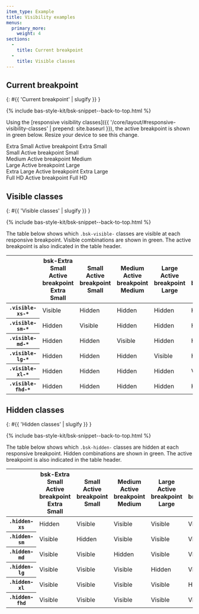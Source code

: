 ```yaml
---
item_type: Example
title: Visibility examples
menus:
  primary_more:
    weight: 4
sections:
  -
    title: Current breakpoint
  -
    title: Visible classes
---
```


## Current breakpoint
{: #{{ 'Current breakpoint' | slugify }} }

{% include bas-style-kit/bsk-snippet--back-to-top.html %}

Using the
[responsive visibility classes]({{ '/core/layout/#responsive-visibility-classes' | prepend: site.baseurl }}), the active
breakpoint is shown in <span class="bsk-text-success">green</span> below. Resize your device to see this change.

<div class="bsk-row bsk-docs-responsive-utilities-test">
  <div class="bsk-col-12-xs-6 bsk-col-12-sm-3 bsk-col-12-lg-2"><div class="bsk-docs-content-block">
    <span class="bsk-hidden-xs bsk-text-muted"><i class="far fa-fw fa-square" aria-hidden="true"></i> Extra Small</span>
    <span class="bsk-hidden-sm bsk-hidden-md bsk-hidden-lg bsk-hidden-xl bsk-hidden-fhd bsk-visible-xs-inline bsk-text-success">
      <i class="fas fa-fw fa-check-square" aria-hidden="true"></i> <span class="bsk-sr-only">Active breakpoint</span>
      Extra Small
    </span>
  </div></div>
  <div class="bsk-col-12-xs-6 bsk-col-12-sm-3 bsk-col-12-lg-2"><div class="bsk-docs-content-block">
    <span class="bsk-hidden-sm bsk-text-muted"><i class="far fa-fw fa-square" aria-hidden="true"></i> Small</span>
    <span class="bsk-hidden-xs bsk-hidden-md bsk-hidden-lg bsk-hidden-xl bsk-hidden-fhd bsk-visible-sm-inline bsk-text-success">
      <i class="fas fa-fw fa-check-square" aria-hidden="true"></i> <span class="bsk-sr-only">Active breakpoint</span>
      Small
    </span>
  </div></div>
  <div class="bsk-col-12-xs-6 bsk-col-12-sm-3 bsk-col-12-lg-2"><div class="bsk-docs-content-block">
    <span class="bsk-hidden-md bsk-text-muted"><i class="far fa-fw fa-square" aria-hidden="true"></i> Medium</span>
    <span class="bsk-hidden-xs bsk-hidden-sm bsk-hidden-lg bsk-hidden-xl bsk-hidden-fhd bsk-visible-md-inline bsk-text-success">
      <i class="fas fa-fw fa-check-square" aria-hidden="true"></i> <span class="bsk-sr-only">Active breakpoint</span>
      Medium
    </span>
  </div></div>
  <div class="bsk-col-12-xs-6 bsk-col-12-sm-3 bsk-col-12-lg-2"><div class="bsk-docs-content-block">
    <span class="bsk-hidden-lg bsk-text-muted"><i class="far fa-fw fa-square" aria-hidden="true"></i> Large</span>
    <span class="bsk-hidden-xs bsk-hidden-sm bsk-hidden-md bsk-hidden-xl bsk-hidden-fhd bsk-visible-lg-inline bsk-text-success">
      <i class="fas fa-fw fa-check-square" aria-hidden="true"></i> <span class="bsk-sr-only">Active breakpoint</span> Large
    </span>
  </div></div>
  <div class="bsk-col-12-xs-6 bsk-col-12-sm-3 bsk-col-12-lg-2"><div class="bsk-docs-content-block">
    <span class="bsk-hidden-xl bsk-text-muted"><i class="far fa-fw fa-square" aria-hidden="true"></i>
    Extra Large</span>
    <span class="bsk-hidden-xs bsk-hidden-sm bsk-hidden-md bsk-hidden-lg bsk-hidden-fhd bsk-visible-xl-inline bsk-text-success">
      <i class="fas fa-fw fa-check-square" aria-hidden="true"></i> <span class="bsk-sr-only">Active breakpoint</span>
      Extra Large
    </span>
  </div></div>
  <div class="bsk-col-12-xs-6 bsk-col-12-sm-3 bsk-col-12-lg-2"><div class="bsk-docs-content-block">
    <span class="bsk-hidden-fhd bsk-text-muted"><i class="far fa-fw fa-square" aria-hidden="true"></i>
    Full HD</span>
    <span class="bsk-hidden-xs bsk-hidden-sm bsk-hidden-md bsk-hidden-lg bsk-hidden-xl bsk-visible-fhd-inline bsk-text-success">
      <i class="fas fa-fw fa-check-square" aria-hidden="true"></i> <span class="bsk-sr-only">Active breakpoint</span>
      Full HD
    </span>
  </div></div>
</div>

## Visible classes
{: #{{ 'Visible classes' | slugify }} }

{% include bas-style-kit/bsk-snippet--back-to-top.html %}

The table below shows which `.bsk-visible-` classes are visible at each responsive breakpoint. Visible combinations are
shown in <span class="bsk-text-success">green</span>. The active breakpoint is also indicated in the table header.

<table class="bsk-table bsk-table-responsive">
  <thead>
    <tr>
      <th></th>
      <th>
        <span class="bsk-hidden-xs bsk-text-muted"><i class="far fa-fw fa-square" aria-hidden="true"></i>
        bsk-Extra Small</span>
        <span class="bsk-hidden-sm bsk-hidden-md bsk-hidden-lg bsk-hidden-xl bsk-hidden-fhd bsk-visible-xs-inline bsk-text-success">
          <i class="fas fa-fw fa-check-square" aria-hidden="true"></i> <span class="bsk-sr-only">Active breakpoint</span>
          Extra Small
        </span>
      </th>
      <th>
        <span class="bsk-hidden-sm bsk-text-muted"><i class="far fa-fw fa-square" aria-hidden="true"></i> Small</span>
        <span class="bsk-hidden-xs bsk-hidden-md bsk-hidden-lg bsk-hidden-xl bsk-hidden-fhd bsk-visible-sm-inline bsk-text-success">
          <i class="fas fa-fw fa-check-square" aria-hidden="true"></i> <span class="bsk-sr-only">Active breakpoint</span>
          Small
        </span>
      </th>
      <th>
        <span class="bsk-hidden-md bsk-text-muted"><i class="far fa-fw fa-square" aria-hidden="true"></i> Medium</span>
        <span class="bsk-hidden-xs bsk-hidden-sm bsk-hidden-lg bsk-hidden-xl bsk-hidden-fhd bsk-visible-md-inline bsk-text-success">
          <i class="fas fa-fw fa-check-square" aria-hidden="true"></i> <span class="bsk-sr-only">Active breakpoint</span>
          Medium
        </span>
      </th>
      <th>
        <span class="bsk-hidden-lg bsk-text-muted"><i class="far fa-fw fa-square" aria-hidden="true"></i> Large</span>
        <span class="bsk-hidden-xs bsk-hidden-sm bsk-hidden-md bsk-hidden-xl bsk-hidden-fhd bsk-visible-lg-inline bsk-text-success">
          <i class="fas fa-fw fa-check-square" aria-hidden="true"></i> <span class="bsk-sr-only">Active breakpoint</span>
          Large
        </span>
      </th>
      <th>
        <span class="bsk-hidden-xl bsk-text-muted"><i class="far fa-fw fa-square" aria-hidden="true"></i>
        Extra Large</span>
        <span class="bsk-hidden-xs bsk-hidden-sm bsk-hidden-md bsk-hidden-lg bsk-hidden-fhd bsk-visible-xl-inline bsk-text-success">
          <i class="fas fa-fw fa-check-square" aria-hidden="true"></i> <span class="bsk-sr-only">Active breakpoint</span>
          Extra Large
        </span>
      </th>
      <th>
        <span class="bsk-hidden-fhd bsk-text-muted"><i class="far fa-fw fa-square" aria-hidden="true"></i>
        Extra Large</span>
        <span class="bsk-hidden-xs bsk-hidden-sm bsk-hidden-md bsk-hidden-lg bsk-hidden-xl bsk-visible-fhd-inline bsk-text-success">
          <i class="fas fa-fw fa-check-square" aria-hidden="true"></i> <span class="bsk-sr-only">Active breakpoint</span>
          Extra Large
        </span>
      </th>
    </tr>
  </thead>
  <tbody>
    <tr>
      <th><code>.visible-xs-*</code></th>
      <td><span class="bsk-text-success"><i class="fas fa-fw fa-eye" aria-hidden="true"></i> Visible</span></td>
      <td><span class="bsk-text-muted"><i class="fas fa-fw fa-eye-slash" aria-hidden="true"></i> Hidden</span></td>
      <td><span class="bsk-text-muted"><i class="fas fa-fw fa-eye-slash" aria-hidden="true"></i> Hidden</span></td>
      <td><span class="bsk-text-muted"><i class="fas fa-fw fa-eye-slash" aria-hidden="true"></i> Hidden</span></td>
      <td><span class="bsk-text-muted"><i class="fas fa-fw fa-eye-slash" aria-hidden="true"></i> Hidden</span></td>
      <td><span class="bsk-text-muted"><i class="fas fa-fw fa-eye-slash" aria-hidden="true"></i> Hidden</span></td>
    </tr>
    <tr>
      <th><code>.visible-sm-*</code></th>
      <td><span class="bsk-text-muted"><i class="fas fa-fw fa-eye-slash" aria-hidden="true"></i> Hidden</span></td>
      <td><span class="bsk-text-success"><i class="fas fa-fw fa-eye" aria-hidden="true"></i> Visible</span></td>
      <td><span class="bsk-text-muted"><i class="fas fa-fw fa-eye-slash" aria-hidden="true"></i> Hidden</span></td>
      <td><span class="bsk-text-muted"><i class="fas fa-fw fa-eye-slash" aria-hidden="true"></i> Hidden</span></td>
      <td><span class="bsk-text-muted"><i class="fas fa-fw fa-eye-slash" aria-hidden="true"></i> Hidden</span></td>
      <td><span class="bsk-text-muted"><i class="fas fa-fw fa-eye-slash" aria-hidden="true"></i> Hidden</span></td>
    </tr>
    <tr>
      <th><code>.visible-md-*</code></th>
      <td><span class="bsk-text-muted"><i class="fas fa-fw fa-eye-slash" aria-hidden="true"></i> Hidden</span></td>
      <td><span class="bsk-text-muted"><i class="fas fa-fw fa-eye-slash" aria-hidden="true"></i> Hidden</span></td>
      <td><span class="bsk-text-success"><i class="fas fa-fw fa-eye" aria-hidden="true"></i> Visible</span></td>
      <td><span class="bsk-text-muted"><i class="fas fa-fw fa-eye-slash" aria-hidden="true"></i> Hidden</span></td>
      <td><span class="bsk-text-muted"><i class="fas fa-fw fa-eye-slash" aria-hidden="true"></i> Hidden</span></td>
      <td><span class="bsk-text-muted"><i class="fas fa-fw fa-eye-slash" aria-hidden="true"></i> Hidden</span></td>
    </tr>
    <tr>
      <th><code>.visible-lg-*</code></th>
      <td><span class="bsk-text-muted"><i class="fas fa-fw fa-eye-slash" aria-hidden="true"></i> Hidden</span></td>
      <td><span class="bsk-text-muted"><i class="fas fa-fw fa-eye-slash" aria-hidden="true"></i> Hidden</span></td>
      <td><span class="bsk-text-muted"><i class="fas fa-fw fa-eye-slash" aria-hidden="true"></i> Hidden</span></td>
      <td><span class="bsk-text-success"><i class="fas fa-fw fa-eye" aria-hidden="true"></i> Visible</span></td>
      <td><span class="bsk-text-muted"><i class="fas fa-fw fa-eye-slash" aria-hidden="true"></i> Hidden</span></td>
      <td><span class="bsk-text-muted"><i class="fas fa-fw fa-eye-slash" aria-hidden="true"></i> Hidden</span></td>
    </tr>
    <tr>
      <th><code>.visible-xl-*</code></th>
      <td><span class="bsk-text-muted"><i class="fas fa-fw fa-eye-slash" aria-hidden="true"></i> Hidden</span></td>
      <td><span class="bsk-text-muted"><i class="fas fa-fw fa-eye-slash" aria-hidden="true"></i> Hidden</span></td>
      <td><span class="bsk-text-muted"><i class="fas fa-fw fa-eye-slash" aria-hidden="true"></i> Hidden</span></td>
      <td><span class="bsk-text-muted"><i class="fas fa-fw fa-eye-slash" aria-hidden="true"></i> Hidden</span></td>
      <td><span class="bsk-text-success"><i class="fas fa-fw fa-eye" aria-hidden="true"></i> Visible</span></td>
      <td><span class="bsk-text-muted"><i class="fas fa-fw fa-eye-slash" aria-hidden="true"></i> Hidden</span></td>
    </tr>
    <tr>
      <th><code>.visible-fhd-*</code></th>
      <td><span class="bsk-text-muted"><i class="fas fa-fw fa-eye-slash" aria-hidden="true"></i> Hidden</span></td>
      <td><span class="bsk-text-muted"><i class="fas fa-fw fa-eye-slash" aria-hidden="true"></i> Hidden</span></td>
      <td><span class="bsk-text-muted"><i class="fas fa-fw fa-eye-slash" aria-hidden="true"></i> Hidden</span></td>
      <td><span class="bsk-text-muted"><i class="fas fa-fw fa-eye-slash" aria-hidden="true"></i> Hidden</span></td>
      <td><span class="bsk-text-muted"><i class="fas fa-fw fa-eye-slash" aria-hidden="true"></i> Hidden</span></td>
      <td><span class="bsk-text-success"><i class="fas fa-fw fa-eye" aria-hidden="true"></i> Visible</span></td>
    </tr>
  </tbody>
</table>

## Hidden classes
{: #{{ 'Hidden classes' | slugify }} }

{% include bas-style-kit/bsk-snippet--back-to-top.html %}

The table below shows which `.bsk-hidden-` classes are hidden at each responsive breakpoint. Hidden combinations are
shown in <span class="bsk-text-success">green</span>. The active breakpoint is also indicated in the table header.

<table class="bsk-table bsk-table-responsive">
  <thead>
    <tr>
      <th></th>
      <th>
        <span class="bsk-hidden-xs bsk-text-muted"><i class="far fa-fw fa-square" aria-hidden="true"></i>
        bsk-Extra Small</span>
        <span class="bsk-hidden-sm bsk-hidden-md bsk-hidden-lg bsk-hidden-xl bsk-hidden-fhd bsk-visible-xs-inline bsk-text-success">
          <i class="fas fa-fw fa-check-square" aria-hidden="true"></i> <span class="bsk-sr-only">Active breakpoint</span>
          Extra Small
        </span>
      </th>
      <th>
        <span class="bsk-hidden-sm bsk-text-muted"><i class="far fa-fw fa-square" aria-hidden="true"></i> Small</span>
        <span class="bsk-hidden-xs bsk-hidden-md bsk-hidden-lg bsk-hidden-xl bsk-hidden-fhd bsk-visible-sm-inline bsk-text-success">
          <i class="fas fa-fw fa-check-square" aria-hidden="true"></i> <span class="bsk-sr-only">Active breakpoint</span>
          Small
        </span>
      </th>
      <th>
        <span class="bsk-hidden-md bsk-text-muted"><i class="far fa-fw fa-square" aria-hidden="true"></i> Medium</span>
        <span class="bsk-hidden-xs bsk-hidden-sm bsk-hidden-lg bsk-hidden-xl bsk-hidden-fhd bsk-visible-md-inline bsk-text-success">
          <i class="fas fa-fw fa-check-square" aria-hidden="true"></i> <span class="bsk-sr-only">Active breakpoint</span>
          Medium
        </span>
      </th>
      <th>
        <span class="bsk-hidden-lg bsk-text-muted"><i class="far fa-fw fa-square" aria-hidden="true"></i> Large</span>
        <span class="bsk-hidden-xs bsk-hidden-sm bsk-hidden-md bsk-hidden-xl bsk-hidden-fhd bsk-visible-lg-inline bsk-text-success">
          <i class="fas fa-fw fa-check-square" aria-hidden="true"></i> <span class="bsk-sr-only">Active breakpoint</span>
          Large
        </span>
      </th>
      <th>
        <span class="bsk-hidden-xl bsk-text-muted"><i class="far fa-fw fa-square" aria-hidden="true"></i>
        Extra Large</span>
        <span class="bsk-hidden-xs bsk-hidden-sm bsk-hidden-md bsk-hidden-lg bsk-hidden-fhd bsk-visible-xl-inline bsk-text-success">
          <i class="fas fa-fw fa-check-square" aria-hidden="true"></i> <span class="bsk-sr-only">Active breakpoint</span>
          Extra Large
        </span>
      </th>
      <th>
        <span class="bsk-hidden-fhd bsk-text-muted"><i class="far fa-fw fa-square" aria-hidden="true"></i>
        Extra Large</span>
        <span class="bsk-hidden-xs bsk-hidden-sm bsk-hidden-md bsk-hidden-lg bsk-hidden-xl bsk-visible-fhd-inline bsk-text-success">
          <i class="fas fa-fw fa-check-square" aria-hidden="true"></i> <span class="bsk-sr-only">Active breakpoint</span>
          Extra Large
        </span>
      </th>
    </tr>
  </thead>
  <tbody>
    <tr>
      <th><code>.hidden-xs</code></th>
      <td><span class="bsk-text-success"><i class="fas fa-fw fa-eye-slash" aria-hidden="true"></i> Hidden</span></td>
      <td><span class="bsk-text-muted"><i class="fas fa-fw fa-eye" aria-hidden="true"></i> Visible</span></td>
      <td><span class="bsk-text-muted"><i class="fas fa-fw fa-eye" aria-hidden="true"></i> Visible</span></td>
      <td><span class="bsk-text-muted"><i class="fas fa-fw fa-eye" aria-hidden="true"></i> Visible</span></td>
      <td><span class="bsk-text-muted"><i class="fas fa-fw fa-eye" aria-hidden="true"></i> Visible</span></td>
      <td><span class="bsk-text-muted"><i class="fas fa-fw fa-eye" aria-hidden="true"></i> Visible</span></td>
    </tr>
    <tr>
      <th><code>.hidden-sm</code></th>
      <td><span class="bsk-text-muted"><i class="fas fa-fw fa-eye" aria-hidden="true"></i> Visible</span></td>
      <td><span class="bsk-text-success"><i class="fas fa-fw fa-eye-slash" aria-hidden="true"></i> Hidden</span></td>
      <td><span class="bsk-text-muted"><i class="fas fa-fw fa-eye" aria-hidden="true"></i> Visible</span></td>
      <td><span class="bsk-text-muted"><i class="fas fa-fw fa-eye" aria-hidden="true"></i> Visible</span></td>
      <td><span class="bsk-text-muted"><i class="fas fa-fw fa-eye" aria-hidden="true"></i> Visible</span></td>
      <td><span class="bsk-text-muted"><i class="fas fa-fw fa-eye" aria-hidden="true"></i> Visible</span></td>
    </tr>
    <tr>
      <th><code>.hidden-md</code></th>
      <td><span class="bsk-text-muted"><i class="fas fa-fw fa-eye" aria-hidden="true"></i> Visible</span></td>
      <td><span class="bsk-text-muted"><i class="fas fa-fw fa-eye" aria-hidden="true"></i> Visible</span></td>
      <td><span class="bsk-text-success"><i class="fas fa-fw fa-eye-slash" aria-hidden="true"></i> Hidden</span></td>
      <td><span class="bsk-text-muted"><i class="fas fa-fw fa-eye" aria-hidden="true"></i> Visible</span></td>
      <td><span class="bsk-text-muted"><i class="fas fa-fw fa-eye" aria-hidden="true"></i> Visible</span></td>
      <td><span class="bsk-text-muted"><i class="fas fa-fw fa-eye" aria-hidden="true"></i> Visible</span></td>
    </tr>
    <tr>
      <th><code>.hidden-lg</code></th>
      <td><span class="bsk-text-muted"><i class="fas fa-fw fa-eye" aria-hidden="true"></i> Visible</span></td>
      <td><span class="bsk-text-muted"><i class="fas fa-fw fa-eye" aria-hidden="true"></i> Visible</span></td>
      <td><span class="bsk-text-muted"><i class="fas fa-fw fa-eye" aria-hidden="true"></i> Visible</span></td>
      <td><span class="bsk-text-success"><i class="fas fa-fw fa-eye-slash" aria-hidden="true"></i> Hidden</span></td>
      <td><span class="bsk-text-muted"><i class="fas fa-fw fa-eye" aria-hidden="true"></i> Visible</span></td>
      <td><span class="bsk-text-muted"><i class="fas fa-fw fa-eye" aria-hidden="true"></i> Visible</span></td>
    </tr>
    <tr>
      <th><code>.hidden-xl</code></th>
      <td><span class="bsk-text-muted"><i class="fas fa-fw fa-eye" aria-hidden="true"></i> Visible</span></td>
      <td><span class="bsk-text-muted"><i class="fas fa-fw fa-eye" aria-hidden="true"></i> Visible</span></td>
      <td><span class="bsk-text-muted"><i class="fas fa-fw fa-eye" aria-hidden="true"></i> Visible</span></td>
      <td><span class="bsk-text-muted"><i class="fas fa-fw fa-eye" aria-hidden="true"></i> Visible</span></td>
      <td><span class="bsk-text-success"><i class="fas fa-fw fa-eye-slash" aria-hidden="true"></i> Hidden</span></td>
      <td><span class="bsk-text-muted"><i class="fas fa-fw fa-eye" aria-hidden="true"></i> Visible</span></td>
    </tr>
    <tr>
      <th><code>.hidden-fhd</code></th>
      <td><span class="bsk-text-muted"><i class="fas fa-fw fa-eye" aria-hidden="true"></i> Visible</span></td>
      <td><span class="bsk-text-muted"><i class="fas fa-fw fa-eye" aria-hidden="true"></i> Visible</span></td>
      <td><span class="bsk-text-muted"><i class="fas fa-fw fa-eye" aria-hidden="true"></i> Visible</span></td>
      <td><span class="bsk-text-muted"><i class="fas fa-fw fa-eye" aria-hidden="true"></i> Visible</span></td>
      <td><span class="bsk-text-muted"><i class="fas fa-fw fa-eye" aria-hidden="true"></i> Visible</span></td>
      <td><span class="bsk-text-success"><i class="fas fa-fw fa-eye-slash" aria-hidden="true"></i> Hidden</span></td>
    </tr>
  </tbody>
</table>
